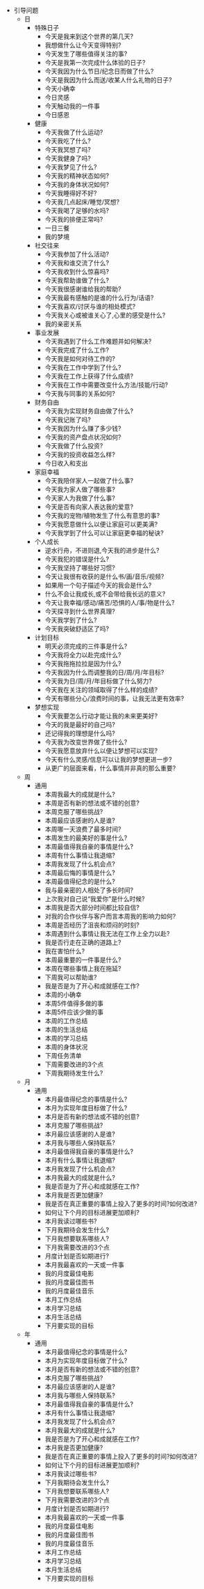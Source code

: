 - 引导问题
    - 日
        - 特殊日子
            - 今天是我来到这个世界的第几天?
            - 我想做什么让今天变得特别?
            - 今天发生了哪些值得关注的事?
            - 今天是我第一次完成什么体验的日子?
            - 今天我因为什么节日/纪念日而做了什么?
            - 今天是我因为什么而送/收某人什么礼物的日子?
            - 今天小确幸
            - 今日灵感
            - 今天触动我的一件事
            - 今日感恩
        - 健康
            - 今天我做了什么运动?
            - 今天我吃了什么?
            - 今天我冥想了吗?
            - 今天我健身了吗?
            - 今天我梦见了什么?
            - 今天我的精神状态如何?
            - 今天我的身体状况如何?
            - 今天我睡得好不好?
            - 今天我几点起床/睡觉/冥想?
            - 今天我喝了足够的水吗?
            - 今天我的排便正常吗?
            - 一日三餐
            - 我的梦境
        - 社交往来
            - 今天我参加了什么活动?
            - 今天我和谁交流了什么?
            - 今天我收到什么惊喜吗?
            - 今天我帮助谁做了什么?
            - 今天我很感谢谁给我的帮助?
            - 今天我最有感触的是谁的什么行为/话语?
            - 今天我喜欢/讨厌与谁的相处模式?
            - 今天我关心或被谁关心了,心里的感受是什么?
            - 我的亲密关系
        - 事业发展
            - 今天我遇到了什么工作难题并如何解决?
            - 今天我完成了什么工作?
            - 今天我是如何对待工作的?
            - 今天我在工作中学到了什么?
            - 今天我在工作上获得了什么成绩?
            - 今天我在工作中需要改变什么方法/技能/行动?
            - 今天我与同事的关系如何?
        - 财务自由
            - 今天我为实现财务自由做了什么?
            - 今天我记账了吗?
            - 今天我因为什么赚了多少钱?
            - 今天我的资产盘点状况如何?
            - 今天我做了什么投资?
            - 今天我的投资收益怎么样?
            - 今日收入和支出
        - 家庭幸福
            - 今天我陪伴家人一起做了什么事?
            - 今天我为家人做了哪些事?
            - 今天家人为我做了什么事?
            - 今天是否有向家人表达我的爱意?
            - 今天我的宠物/植物发生了什么有意思的事?
            - 今天我愿意做什么以便让家庭可以更美满?
            - 今天我学到了什么可以让家庭更幸福的秘诀?
        - 个人成长
            - 逆水行舟，不进则退,今天我的进步是什么?
            - 今天我犯的错误是什么?
            - 今天我坚持了哪些好习惯?
            - 今天让我很有收获的是什么书/画/音乐/视频?
            - 如果用一个句子描述今天的我会是什么?
            - 什么不会让我成长,或不会带给我长远的意义?
            - 今天让我幸福/感动/痛苦/恐惧的人/事/物是什么?
            - 今天探寻到什么世界真理?
            - 今天我学到了什么?
            - 今天我突破舒适区了吗?
        - 计划目标
            - 明天必须完成的三件事是什么?
            - 今天我将全力以赴完成什么?
            - 今天我拖拖拉拉是因为什么?
            - 今天我因为什么而调整我的日/周/月/年目标?
            - 今天我为日/周/月/年目标做了什么努力?
            - 今天我在关注的领域取得了什么样的成绩?
            - 今天有哪些分心/浪费时间的事，让我无法更有效率?
        - 梦想实现
            - 今天我要怎么行动才能让我的未来更美好?
            - 今天的我是最好的自己吗?
            - 还记得我的理想是什么吗?
            - 今天我为改变世界做了些什么?
            - 今天我愿意放弃什么以便让梦想可以实现?
            - 今天有什么灵感/信息可以让我的梦想更进一步?
            - 从更广的层面来看，什么事情并非真的那么重要?
    - 周
        - 通用
            - 本周我最大的成就是什么?
            - 本周是否有新的想法或不错的创意?
            - 本周克服了哪些挑战?
            - 本周最应该感谢的人是谁?
            - 本周哪一天浪费了最多时间?
            - 本周发生的最美好的事是什么?
            - 本周最值得我自豪的事情是什么?
            - 本周有什么事情让我退缩?
            - 本周我发现了什么机会点?
            - 本周最后悔的事情是什么?
            - 本周最值得纪念的是什么?
            - 我与最亲密的人相处了多长时间?
            - 上次我对自己说“我爱你"是什么时候?
            - 本周我是否大部分时间都比较自信?
            - 对我的合作伙伴与客户而言本周我的影响力如何?
            - 本周是否经历了沮丧和烦闷的时刻?
            - 本周遇到什么事情让我无法在工作上全力以赴?
            - 我是否行走在正确的道路上?
            - 我在害怕什么?
            - 本周最重要的一件事是什么?
            - 本周在哪些事情上我在拖延?
            - 下周我可以帮助谁?
            - 我是否是为了开心和成就感在工作?
            - 本周的小确幸
            - 本周5件值得多做的事
            - 本周5件应该少做的事
            - 本周的工作总结
            - 本周的生活总结
            - 本周的学习总结
            - 本周的身体状况
            - 下周任务清单
            - 下周需要改进的3个点
            - 下周我期待发生什么?
    - 月
        - 通用
            - 本月最值得纪念的事情是什么?
            - 本月为实现年度目标做了什么?
            - 本月是否有新的想法或不错的创意?
            - 本月克服了哪些挑战?
            - 本月最应该感谢的人是谁?
            - 本月我与哪些人保持联系?
            - 本月最值得我自豪的事情是什么?
            - 本月有什么事情让我退缩?
            - 本月我发现了什么机会点?
            - 本月我最大的成就是什么?
            - 我是否是为了开心和成就感在工作?
            - 本月我是否更加健康?
            - 我是否在真正重要的事情上投入了更多的时间?如何改进?
            - 如何让下个月的目标进展更加顺利?
            - 本月我读过哪些书?
            - 下月我期待会发生什么?
            - 下月我想要联系哪些人?
            - 下月我需要改进的3个点
            - 月度计划是否如期进行?
            - 本月我最喜欢的一天或一件事
            - 我的月度最佳电影
            - 我的月度最佳图书
            - 我的月度最佳音乐
            - 本月工作总结
            - 本月学习总结
            - 本月生活总结
            - 下月要实现的目标
    - 年
        - 通用
            - 本月最值得纪念的事情是什么?
            - 本月为实现年度目标做了什么?
            - 本月是否有新的想法或不错的创意?
            - 本月克服了哪些挑战?
            - 本月最应该感谢的人是谁?
            - 本月我与哪些人保持联系?
            - 本月最值得我自豪的事情是什么?
            - 本月有什么事情让我退缩?
            - 本月我发现了什么机会点?
            - 本月我最大的成就是什么?
            - 我是否是为了开心和成就感在工作?
            - 本月我是否更加健康?
            - 我是否在真正重要的事情上投入了更多的时间?如何改进?
            - 如何让下个月的目标进展更加顺利?
            - 本月我读过哪些书?
            - 下月我期待会发生什么?
            - 下月我想要联系哪些人?
            - 下月我需要改进的3个点
            - 月度计划是否如期进行?
            - 本月我最喜欢的一天或一件事
            - 我的月度最佳电影
            - 我的月度最佳图书
            - 我的月度最佳音乐
            - 本月工作总结
            - 本月学习总结
            - 本月生活总结
            - 下月要实现的目标
